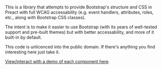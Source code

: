 This is a library that attempts to provide Bootstrap's structure and CSS in Preact with full WCAG accessability (e.g. event handlers, attributes, roles, etc., along with Bootstrap CSS classes).

The intent is to make it easier to use Bootstrap (with its years of well-tested support and pre-built themes) but with better accessability, and more of it built-in by default.

This code is unlicenced into the public domain. If there's anything you find interesting here just take it.

[View/interact with a demo of each component here](https://mwszekely.github.io/preact-aria-bootstrap/).
